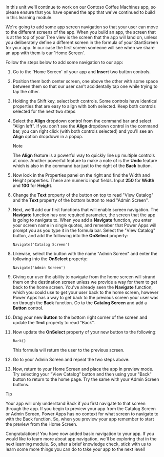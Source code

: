 In this unit we'll continue to work on our Contoso Coffee Machines app, so please ensure that you have opened the app that we've continued to build in this learning module.

We're going to add some app screen navigation so that your user can move to the different screens of the app. When you build an app, the screen that is at the top of your Tree view is the screen that the app will land on, unless you deliberately define a different screen in the formula of your StartScreen for your app. In our case the first screen someone will see when we share an app with them is our 'Home Screen'.

Follow the steps below to add some navigation to our app:

1.  Go to the 'Home Screen' of your app and **Insert** two button controls.

1.  Position them both center screen, one above the other with some space between them so that our user can't accidentally tap one while trying to tap the other.

1.  Holding the Shift key, select both controls. Some controls have identical properties that are easy to align with both selected. Keep both controls selected for the next two steps.

1.  Select the **Align** dropdown control from the command bar and select "Align left". If you don't see the **Align** dropdown control in the command bar, you can right click (with both controls selected) and you'll see an **Align** option dropdown in a popup.

	> [!NOTE]
	> The **Align** feature is a powerful way to quickly line up multiple controls at once. Another powerful feature to make a note of is the **Undo** feature which is also in the command bar just to the right of the **Back** button.

1.  Now look in the Properties panel on the right and find the Width and Height properties. These are numeric input fields. Input **250** for **Width** and **100** for **Height**.

1.  Change the **Text** property of the button on top to read "View Catalog" and the **Text** property of the bottom button to read "Admin Screen".

1.  Next, we'll add our first functions that will enable screen navigation. The **Navigate** function has one required parameter, the screen that the app is going to navigate to. When you add a **Navigate** function, you enter your screen name in single quotes, and remember that Power Apps will prompt you as you type it in the formula bar. Select the "View Catalog" button, and add the following into the **OnSelect** property:

	`Navigate('Catalog Screen')`

1.  Likewise, select the button with the name "Admin Screen" and enter the following into the **OnSelect** property:

	`Navigate('Admin Screen')`

1.  Giving our user the ability to navigate from the home screen will strand them on the destination screen unless we provide a way for them to get back to the home screen. You've already seen the **Navigate** function, which you could use to get your user back to the home screen, however Power Apps has a way to get back to the previous screen your user was on through the **Back** function. Go to the **Catalog Screen** and add a **Button** control.

1. Drag your new **Button** to the bottom right corner of the screen and update the **Text** property to read "Back".

1. Now update the **OnSelect** property of your new button to the following:

	`Back()`

	This formula will return the user to the previous screen.

1. Go to your Admin Screen and repeat the two steps above.

1. Now, return to your Home Screen and place the app in preview mode. Try selecting your "View Catalog" button and then using your "Back" button to return to the home page. Try the same with your Admin Screen buttons.

> [!TIP]
> Your app will only understand Back if you first navigate to that screen through the app. If you begin to preview your app from the Catalog Screen or Admin Screen, Power Apps has no context for what screen to navigate to with the Back function. So, when you preview your app remember to start the preview from the Home Screen.

Congratulations! You have now added basic navigation to your app. If you would like to learn more about app navigation, we'll be exploring that in the next learning module. So, after a brief knowledge check, stick with us to learn some more things you can do to take your app to the next level!